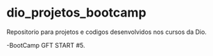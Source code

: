 # dio_projetos_bootcamp
Repositorio para projetos e codigos desenvolvidos nos cursos da Dio.

-BootCamp GFT START #5.
